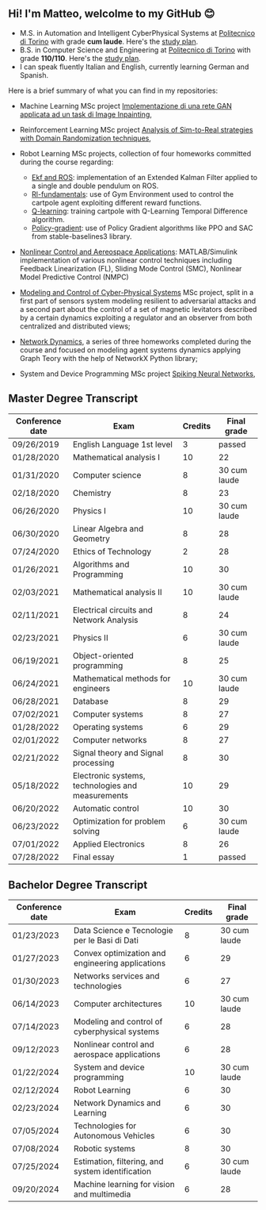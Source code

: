 
## Hi! I'm Matteo, welcolme to my GitHub 😊 

* M.S. in Automation and Intelligent CyberPhysical Systems at [Politecnico di Torino](https://www.polito.it/) with grade **cum laude**. Here's the [study plan](#master-degree-transcript).
* B.S. in Computer Science and Engineering at [Politecnico di Torino](https://www.polito.it/) with grade **110/110**. Here's the [study plan](#bachelor-degree-transcript).
* I can speak fluently Italian and English, currently learning German and Spanish.

Here is a brief summary of what you can find in my repositories:
- Machine Learning MSc project [Implementazione di una rete GAN applicata ad un task di Image Inpainting](https://github.com/mzulian00/project-Machine-Learning), <!-- ADD DESCRIPTION -->
- Reinforcement Learning MSc project [Analysis of Sim-to-Real strategies with Domain Randomization techniques](https://github.com/mzulian00/homeworks-Robot-Learning/tree/main/project), <!-- ADD DESCRIPTION -->

- Robot Learning MSc projects, collection of four homeworks committed during the course regarding:
    - [Ekf and ROS](https://github.com/mzulian00/homeworks-Robot-Learning/exercise1-EKF-and-ROS): implementation of an Extended Kalman Filter applied to a single and double
     pendulum on ROS.
    - [Rl-fundamentals](https://github.com/mzulian00/homeworks-Robot-Learning/exercise2-rl-fundamentals): use of Gym Environment used to control the cartpole 
   agent exploiting different reward functions.
    - [Q-learning](https://github.com/mzulian00/homeworks-Robot-Learning/exercise3-qlearning): training cartpole with Q-Learning Temporal Difference algorithm.
    - [Policy-gradient](https://github.com/mzulian00/homeworks-Robot-Learning/exercise4-policygradient): use of Policy Gradient algorithms like PPO and SAC from
    stable-baselines3 library.
- [Nonlinear Control and Aereospace Applications](https://github.com/mzulian00/homeworks-Nonlinear-Control): MATLAB/Simulink implementation of various nonlinear control techniques including Feedback Linearization (FL), Sliding Mode Control (SMC), Nonlinear Model Predictive Control (NMPC)
- [Modeling and Control of Cyber-Physical Systems](https://github.com/mzulian00/project-Modeling-and-Control) MSc project, split in a first part of sensors system modeling resilient to
  adversarial attacks and a second part about the control of a set of magnetic levitators described by a certain dynamics exploiting a regulator and an observer from both
  centralized and distributed views;
- [Network Dynamics](https://github.com/mzulian00/homeworks-Networks-Dynamics), a series of three homeworks completed during the
  course and focused on modeling agent systems dynamics applying Graph Teory with the help of NetworkX Python library;
- System and Device Programming MSc project [Spiking Neural Networks](https://github.com/mzulian00/project-Spiking-Neural-Networks), <!-- ADD DESCRIPTION -->

## Master Degree Transcript
| Conference date | Exam                                           | Credits | Final grade  |
|-----------------|-----------------------------------------------|---------|--------------|
| 09/26/2019      | English Language 1st level                    | 3       | passed       |
| 01/28/2020      | Mathematical analysis I                       | 10      | 22           |
| 01/31/2020      | Computer science                              | 8       | 30 cum laude |
| 02/18/2020      | Chemistry                                     | 8       | 23           |
| 06/26/2020      | Physics I                                     | 10      | 30 cum laude |
| 06/30/2020      | Linear Algebra and Geometry                   | 8       | 28           |
| 07/24/2020      | Ethics of Technology                          | 2       | 28           |
| 01/26/2021      | Algorithms and Programming                    | 10      | 30           |
| 02/03/2021      | Mathematical analysis II                      | 10      | 30 cum laude |
| 02/11/2021      | Electrical circuits and Network Analysis      | 8       | 24           |
| 02/23/2021      | Physics II                                    | 6       | 30 cum laude |
| 06/19/2021      | Object-oriented programming                   | 8       | 25           |
| 06/24/2021      | Mathematical methods for engineers            | 10      | 30 cum laude |
| 06/28/2021      | Database                                      | 8       | 29           |
| 07/02/2021      | Computer systems                              | 8       | 27           |
| 01/28/2022      | Operating systems                             | 6       | 29           |
| 02/01/2022      | Computer networks                             | 8       | 27           |
| 02/21/2022      | Signal theory and Signal processing           | 8       | 30           |
| 05/18/2022      | Electronic systems, technologies and measurements | 10   | 29           |
| 06/20/2022      | Automatic control                             | 10      | 30           |
| 06/23/2022      | Optimization for problem solving              | 6       | 30 cum laude |
| 07/01/2022      | Applied Electronics                           | 8       | 26           |
| 07/28/2022      | Final essay                                   | 1       | passed       |



## Bachelor Degree Transcript
| Conference date | Exam                                           | Credits | Final grade  |
|-----------------|-----------------------------------------------|---------|--------------|
| 01/23/2023      | Data Science e Tecnologie per le Basi di Dati | 8       | 30 cum laude |
| 01/27/2023      | Convex optimization and engineering applications | 6    | 29           |
| 01/30/2023      | Networks services and technologies            | 6       | 27           |
| 06/14/2023      | Computer architectures                        | 10      | 30 cum laude |
| 07/14/2023      | Modeling and control of cyberphysical systems | 6       | 28           |
| 09/12/2023      | Nonlinear control and aerospace applications  | 6       | 28           |
| 01/22/2024      | System and device programming                 | 10      | 30 cum laude |
| 02/12/2024      | Robot Learning                                | 6       | 30           |
| 02/23/2024      | Network Dynamics and Learning                 | 6       | 30           |
| 07/05/2024      | Technologies for Autonomous Vehicles          | 6       | 30           |
| 07/08/2024      | Robotic systems                               | 8       | 30           |
| 07/25/2024      | Estimation, filtering, and system identification | 6    | 30 cum laude |
| 09/20/2024      | Machine learning for vision and multimedia    | 6       | 28           |


